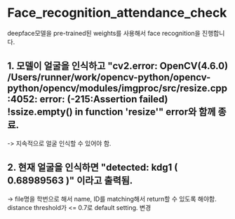 # Face_recognition_attendance_check

deepface모델을 pre-trained된 weights를 사용해서 face recognition을 진행합니다.

## 1. 모델이 얼굴을 인식하고 "cv2.error: OpenCV(4.6.0) /Users/runner/work/opencv-python/opencv-python/opencv/modules/imgproc/src/resize.cpp:4052: error: (-215:Assertion failed) !ssize.empty() in function 'resize'" error와 함께 종료.
-> 지속적으로 얼굴 인식할 수 있어야 함.

## 2. 현재 얼굴을 인식하면 "detected:  kdg1 ( 0.68989563 )" 이라고 출력됨. 
-> file명을 학번으로 해서 name, ID를 matching해서 return할 수 있도록 해야함. distance threshold가 <= 0.7로 default setting. 변경 
 
